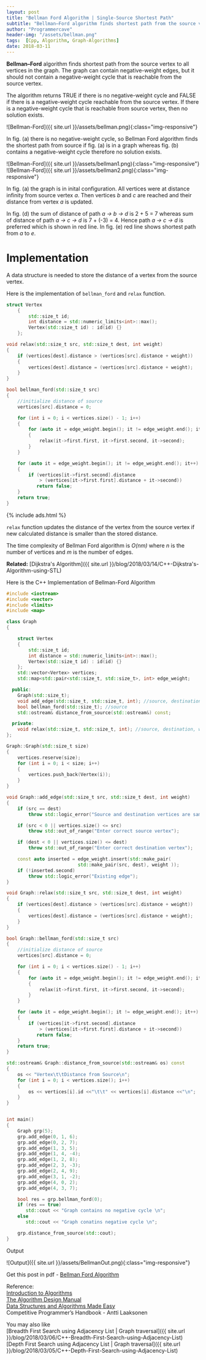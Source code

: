 ```yaml
---
layout: post
title: "Bellman Ford Algorithm | Single-Source Shortest Path"
subtitle: "Bellman–Ford algorithm finds shortest path from the source vertex to all vertices in the graph. The graph can contain negative-weight edges, but it should not contain a negative-weight cycle that is reachable from the source vertex."
author: "Programmercave"
header-img: "/assets/bellman.png"
tags:  [Cpp, Algorithm, Graph-Algorithms]
date: 2018-03-11
---
```


**Bellman–Ford** algorithm finds shortest path from the source vertex to all vertices in the graph. The graph can contain negative-weight edges, but it should not contain a negative-weight cycle that is reachable from the source vertex.

The algorithm returns TRUE if there is no negative-weight cycle and FALSE if there is a negative-weight cycle reachable from the source vertex. If there is a negative-weight cycle that is reachable from source vertex, then no solution exists.

![Bellman-Ford]({{ site.url }}/assets/bellman.png){:class="img-responsive"}

In fig. (a) there is no negative-weight cycle, so Bellman Ford algorithm finds the shortest path from source if fig. (a) is in a graph whereas fig. (b) contains a negative-weight cycle therefore no solution exists.

![Bellman-Ford]({{ site.url }}/assets/bellman1.png){:class="img-responsive"}
![Bellman-Ford]({{ site.url }}/assets/bellman2.png){:class="img-responsive"}

In fig. (a) the graph is in inital configuration. All vertices were at distance infinity from source vertex *a*. Then vertices *b* and *c* are reached and their distance from vertex *a* is updated. 

In fig. (d) the sum of distance of path *a -> b -> d* is 2 + 5 = 7 whereas sum of distance of path *a -> c -> d* is 7 + (-3) = 4. Hence path *a -> c -> d* is preferred which is shown in red line. In fig. (e) red line shows shortest path from *a* to *e*.

<h1>Implementation</h1>

A data structure is needed to store the distance of a vertex from the source vertex.

Here is the implementation of `bellman_ford` and `relax` function.

```cpp
struct Vertex
    {
        std::size_t id;
        int distance = std::numeric_limits<int>::max();
        Vertex(std::size_t id) : id(id) {}
    };

void relax(std::size_t src, std::size_t dest, int weight)
{
    if (vertices[dest].distance > (vertices[src].distance + weight))
    {
        vertices[dest].distance = (vertices[src].distance + weight);
    }
}

bool bellman_ford(std::size_t src)
{
    //initialize distance of source
    vertices[src].distance = 0;

    for (int i = 0; i < vertices.size() - 1; i++)
    {
        for (auto it = edge_weight.begin(); it != edge_weight.end(); it++)
        {
            relax(it->first.first, it->first.second, it->second);
        }
    }

    for (auto it = edge_weight.begin(); it != edge_weight.end(); it++)
    {
        if (vertices[it->first.second].distance
            > (vertices[it->first.first].distance + it->second))
           return false;
    }
    return true;
}
```

{% include ads.html %}<br/>

`relax` function updates the distance of the vertex from the source vertex if new calculated distance is smaller than the stored distance.

The time complexity of Bellman Ford algorithm is *O(nm)* where *n* is the number of vertices and *m* is the number of edges.

**Related:** [Dijkstra's Algorithm]({{ site.url }}/blog/2018/03/14/C++-Dijkstra's-Algorithm-using-STL)

Here is the C++ Implementation of Bellman-Ford Algorithm

```cpp
#include <iostream>
#include <vector>
#include <limits>
#include <map>

class Graph
{

    struct Vertex
    {
        std::size_t id;
        int distance = std::numeric_limits<int>::max();
        Vertex(std::size_t id) : id(id) {}
    };
    std::vector<Vertex> vertices;
    std::map<std::pair<std::size_t, std::size_t>, int> edge_weight;

  public:
    Graph(std::size_t);
    void add_edge(std::size_t, std::size_t, int); //source, destination, weight
    bool bellman_ford(std::size_t); //source
    std::ostream& distance_from_source(std::ostream&) const;

  private:
    void relax(std::size_t, std::size_t, int); //source, destination, weight
};

Graph::Graph(std::size_t size)
{
    vertices.reserve(size);
    for (int i = 0; i < size; i++)
    {
        vertices.push_back(Vertex(i));
    }
}

void Graph::add_edge(std::size_t src, std::size_t dest, int weight)
{
    if (src == dest)
        throw std::logic_error("Source and destination vertices are same");

    if (src < 0 || vertices.size() <= src)
        throw std::out_of_range("Enter correct source vertex");

    if (dest < 0 || vertices.size() <= dest)
        throw std::out_of_range("Enter correct destination vertex");

    const auto inserted = edge_weight.insert(std::make_pair(
                          std::make_pair(src, dest), weight ));
    if (!inserted.second)
        throw std::logic_error("Existing edge");
}

void Graph::relax(std::size_t src, std::size_t dest, int weight)
{
    if (vertices[dest].distance > (vertices[src].distance + weight))
    {
        vertices[dest].distance = (vertices[src].distance + weight);
    }
}

bool Graph::bellman_ford(std::size_t src)
{
    //initialize distance of source
    vertices[src].distance = 0;

    for (int i = 0; i < vertices.size() - 1; i++)
    {
        for (auto it = edge_weight.begin(); it != edge_weight.end(); it++)
        {
            relax(it->first.first, it->first.second, it->second);
        }
    }

    for (auto it = edge_weight.begin(); it != edge_weight.end(); it++)
    {
        if (vertices[it->first.second].distance
            > (vertices[it->first.first].distance + it->second))
           return false;
    }
    return true;
}

std::ostream& Graph::distance_from_source(std::ostream& os) const
{
    os << "Vertex\t\tDistance from Source\n";
    for (int i = 0; i < vertices.size(); i++)
    {
        os << vertices[i].id <<"\t\t" << vertices[i].distance <<"\n";
    }
}


int main()
{
    Graph grp(5);
    grp.add_edge(0, 1, 6);
    grp.add_edge(0, 2, 7);
    grp.add_edge(1, 3, 5);
    grp.add_edge(1, 4, -4);
    grp.add_edge(1, 2, 8);
    grp.add_edge(2, 3, -3);
    grp.add_edge(2, 4, 9);
    grp.add_edge(3, 1, -2);
    grp.add_edge(4, 0, 2);
    grp.add_edge(4, 3, 7);

    bool res = grp.bellman_ford(0);
    if (res == true)
       std::cout << "Graph contains no negative cycle \n";
    else
       std::cout << "Graph conatins negative cycle \n";

    grp.distance_from_source(std::cout);
}
```

Output

![Output]({{ site.url }}/assets/BellmanOut.png){:class="img-responsive"}

Get this post in pdf - [Bellman Ford Algorithm](https://www.file-up.org/1i0k5ezjgq66)

Reference:<br/>
[Introduction to Algorithms](https://amzn.to/2OarGBs)<br/>
[The Algorithm Design Manual](https://amzn.to/2CH9h9Z)<br/>
[Data Structures and Algorithms Made Easy](https://amzn.to/2NLM0dd)<br/>
Competitive Programmer’s Handbook - Antti Laaksonen<br/>


 <input type="hidden" name="IL_IN_ARTICLE"> 
You may also like<br/>
[Breadth First Search using Adjacency List | Graph traversal]({{ site.url }}/blog/2018/03/06/C++-Breadth-First-Search-using-Adjacency-List)<br/>
[Depth First Search using Adjacency List | Graph traversal]({{ site.url }}/blog/2018/03/05/C++-Depth-First-Search-using-Adjacency-List)<br/>

